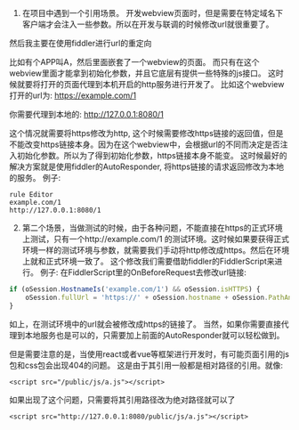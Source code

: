 1. 在项目中遇到一个引用场景。
开发webview页面时，但是需要在特定域名下客户端才会注入一些参数。所以在开发与联调的时候修改url就很重要了。

然后我主要在使用fiddler进行url的重定向

比如有个APP叫A，然后里面嵌套了一个webview的页面。
而只有在这个webview里面才能拿到初始化参数，并且它底层有提供一些特殊的js接口。
这时候就要将打开的页面代理到本机开启的http服务进行开发了。
比如这个webview打开的url为:
https://example.com/1

你需要代理到本地的:
http://127.0.0.1:8080/1

这个情况就需要将https修改为http, 这个时候需要修改https链接的返回值，但是不能改变https链接本身。因为在这个webview中，会根据url的不同而决定是否注入初始化参数。所以为了得到初始化参数，https链接本身不能变。
这时候最好的解决方案就是使用fiddler的AutoResponder, 将https链接的请求返回修改为本地的服务。
例子:
```
rule Editor
example.com/1
http://127.0.0.1:8080/1
```

2. 第二个场景，当做测试的时候，由于各种问题，不能直接在https的正式环境上测试，只有一个http://example.com/1 的测试环境。这时候如果要获得正式环境一样的测试环境与参数，就需要我们手动将http修改成https。然后在环境上就和正式环境一致了。
这个修改我们需要借助fiddler的FiddlerScript来进行。
例子:
在FiddlerScript里的OnBeforeRequest去修改url链接:
```javascript
if (oSession.HostnameIs('example.com/1') && oSession.isHTTPS) {
    oSession.fullUrl = 'https://' + oSession.hostname + oSession.PathAndQuery;
}
```
如上，在测试环境中的url就会被修改成https的链接了。
当然，如果你需要直接代理到本地服务也是可以的，只需要加上前面的AutoResponder就可以轻松做到。

但是需要注意的是，当使用react或者vue等框架进行开发时，有可能页面引用的js包和css包会出现404的问题。
这是由于其引用一般都是相对路径的引用。就像:
```
<script src="/public/js/a.js"></script>
```
如果出现了这个问题，只需要将其引用路径改为绝对路径就可以了
```
<script src="http://127.0.0.1:8080/public/js/a.js"></script>
```